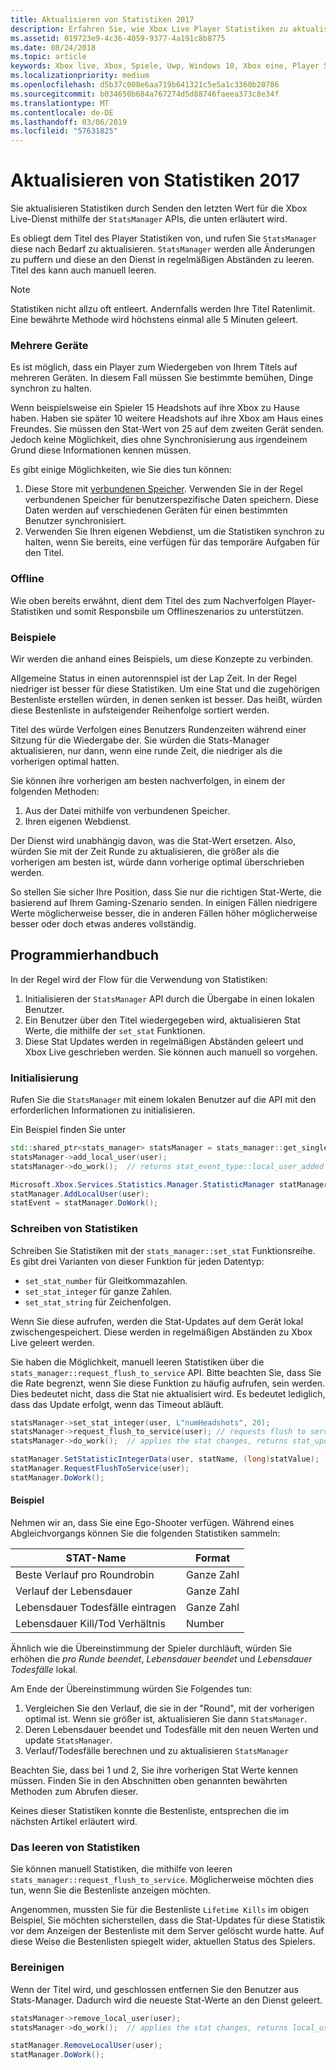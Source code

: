 ```yaml
---
title: Aktualisieren von Statistiken 2017
description: Erfahren Sie, wie Xbox Live Player Statistiken zu aktualisieren, indem Sie Statistiken 2017.
ms.assetid: 019723e9-4c36-4059-9377-4a191c8b8775
ms.date: 08/24/2018
ms.topic: article
keywords: Xbox live, Xbox, Spiele, Uwp, Windows 10, Xbox eine, Player Statistik, Statistiken 2017
ms.localizationpriority: medium
ms.openlocfilehash: d5b37c008e6aa719b641321c5e5a1c3360b20786
ms.sourcegitcommit: b034650b684a767274d5d88746faeea373c8e34f
ms.translationtype: MT
ms.contentlocale: de-DE
ms.lasthandoff: 03/06/2019
ms.locfileid: "57631825"
---
```

# <a name="updating-stats-2017"></a>Aktualisieren von Statistiken 2017

Sie aktualisieren Statistiken durch Senden den letzten Wert für die Xbox Live-Dienst mithilfe der `StatsManager` APIs, die unten erläutert wird.

Es obliegt dem Titel des Player Statistiken von, und rufen Sie `StatsManager` diese nach Bedarf zu aktualisieren.  `StatsManager` werden alle Änderungen zu puffern und diese an den Dienst in regelmäßigen Abständen zu leeren.  Titel des kann auch manuell leeren.

> [!NOTE]
> Statistiken nicht allzu oft entleert.  Andernfalls werden Ihre Titel Ratenlimit.  Eine bewährte Methode wird höchstens einmal alle 5 Minuten geleert.

### <a name="multiple-devices"></a>Mehrere Geräte

Es ist möglich, dass ein Player zum Wiedergeben von Ihrem Titels auf mehreren Geräten.  In diesem Fall müssen Sie bestimmte bemühen, Dinge synchron zu halten.

Wenn beispielsweise ein Spieler 15 Headshots auf ihre Xbox zu Hause haben.  Haben sie später 10 weitere Headshots auf ihre Xbox am Haus eines Freundes.  Sie müssen den Stat-Wert von 25 auf dem zweiten Gerät senden.  Jedoch keine Möglichkeit, dies ohne Synchronisierung aus irgendeinem Grund diese Informationen kennen müssen.

Es gibt einige Möglichkeiten, wie Sie dies tun können:

1. Diese Store mit [verbundenen Speicher](../storage-platform/connected-storage/connected-storage-technical-overview.md).  Verwenden Sie in der Regel verbundenen Speicher für benutzerspezifische Daten speichern.  Diese Daten werden auf verschiedenen Geräten für einen bestimmten Benutzer synchronisiert.
2. Verwenden Sie Ihren eigenen Webdienst, um die Statistiken synchron zu halten, wenn Sie bereits, eine verfügen für das temporäre Aufgaben für den Titel.

### <a name="offline"></a>Offline

Wie oben bereits erwähnt, dient dem Titel des zum Nachverfolgen Player-Statistiken und somit Responsbile um Offlineszenarios zu unterstützen. 

### <a name="examples"></a>Beispiele

Wir werden die anhand eines Beispiels, um diese Konzepte zu verbinden.

Allgemeine Status in einen autorennspiel ist der Lap Zeit.  In der Regel niedriger ist besser für diese Statistiken.  Um eine Stat und die zugehörigen Bestenliste erstellen würden, in denen senken ist besser.  Das heißt, würden diese Bestenliste in aufsteigender Reihenfolge sortiert werden.

Titel des würde Verfolgen eines Benutzers Rundenzeiten während einer Sitzung für die Wiedergabe der.  Sie würden die Stats-Manager aktualisieren, nur dann, wenn eine runde Zeit, die niedriger als die vorherigen optimal hatten.

Sie können ihre vorherigen am besten nachverfolgen, in einem der folgenden Methoden:
1. Aus der Datei mithilfe von verbundenen Speicher.
2. Ihren eigenen Webdienst.

Der Dienst wird unabhängig davon, was die Stat-Wert ersetzen.  Also, würden Sie mit der Zeit Runde zu aktualisieren, die größer als die vorherigen am besten ist, würde dann vorherige optimal überschrieben werden.

So stellen Sie sicher Ihre Position, dass Sie nur die richtigen Stat-Werte, die basierend auf Ihrem Gaming-Szenario senden.  In einigen Fällen niedrigere Werte möglicherweise besser, die in anderen Fällen höher möglicherweise besser oder doch etwas anderes vollständig.

## <a name="programming-guide"></a>Programmierhandbuch

In der Regel wird der Flow für die Verwendung von Statistiken:

1. Initialisieren der `StatsManager` API durch die Übergabe in einen lokalen Benutzer.
1. Ein Benutzer über den Titel wiedergegeben wird, aktualisieren Stat Werte, die mithilfe der `set_stat` Funktionen.
1. Diese Stat Updates werden in regelmäßigen Abständen geleert und Xbox Live geschrieben werden.  Sie können auch manuell so vorgehen.

### <a name="initialization"></a>Initialisierung

Rufen Sie die `StatsManager` mit einem lokalen Benutzer auf die API mit den erforderlichen Informationen zu initialisieren.

Ein Beispiel finden Sie unter

```cpp
std::shared_ptr<stats_manager> statsManager = stats_manager::get_singleton_instance();
statsManager->add_local_user(user);
statsManager->do_work();  // returns stat_event_type::local_user_added
```

```csharp
Microsoft.Xbox.Services.Statistics.Manager.StatisticManager statManager = StatisticManager.SingletonInstance;
statManager.AddLocalUser(user);
statEvent = statManager.DoWork();
```

### <a name="writing-stats"></a>Schreiben von Statistiken

Schreiben Sie Statistiken mit der `stats_manager::set_stat` Funktionsreihe.  Es gibt drei Varianten von dieser Funktion für jeden Datentyp:

* `set_stat_number` für Gleitkommazahlen.
* `set_stat_integer` für ganze Zahlen.
* `set_stat_string` für Zeichenfolgen.

Wenn Sie diese aufrufen, werden die Stat-Updates auf dem Gerät lokal zwischengespeichert.  Diese werden in regelmäßigen Abständen zu Xbox Live geleert werden.

Sie haben die Möglichkeit, manuell leeren Statistiken über die `stats_manager::request_flush_to_service` API.  Bitte beachten Sie, dass Sie die Rate begrenzt, wenn Sie diese Funktion zu häufig aufrufen, sein werden.  Dies bedeutet nicht, dass die Stat nie aktualisiert wird.  Es bedeutet lediglich, dass das Update erfolgt, wenn das Timeout abläuft.

```cpp
statsManager->set_stat_integer(user, L"numHeadshots", 20);
statsManager->request_flush_to_service(user); // requests flush to service, performs a do_work
statsManager->do_work();  // applies the stat changes, returns stat_update_complete after flush to service
```

```csharp
statManager.SetStatisticIntegerData(user, statName, (long)statValue);
statManager.RequestFlushToService(user);
statManager.DoWork();
```

#### <a name="example"></a>Beispiel

Nehmen wir an, dass Sie eine Ego-Shooter verfügen.  Während eines Abgleichvorgangs können Sie die folgenden Statistiken sammeln:

| STAT-Name | Format |
|-----------|--------|
| Beste Verlauf pro Roundrobin | Ganze Zahl |
| Verlauf der Lebensdauer | Ganze Zahl |
| Lebensdauer Todesfälle eintragen | Ganze Zahl |
| Lebensdauer Kill/Tod Verhältnis | Number |

Ähnlich wie die Übereinstimmung der Spieler durchläuft, würden Sie erhöhen die *pro Runde beendet*, *Lebensdauer beendet* und *Lebensdauer Todesfälle* lokal.

Am Ende der Übereinstimmung würden Sie Folgendes tun:
1. Vergleichen Sie den Verlauf, die sie in der "Round", mit der vorherigen optimal ist.  Wenn sie größer ist, aktualisieren Sie dann `StatsManager`.
2. Deren Lebensdauer beendet und Todesfälle mit den neuen Werten und update `StatsManager`.
3. Verlauf/Todesfälle berechnen und zu aktualisieren `StatsManager`

Beachten Sie, dass bei 1 und 2, Sie ihre vorherigen Stat Werte kennen müssen.  Finden Sie in den Abschnitten oben genannten bewährten Methoden zum Abrufen dieser.

Keines dieser Statistiken konnte die Bestenliste, entsprechen die im nächsten Artikel erläutert wird.

### <a name="flushing-stats"></a>Das leeren von Statistiken

Sie können manuell Statistiken, die mithilfe von leeren `stats_manager::request_flush_to_service`.  Möglicherweise möchten dies tun, wenn Sie die Bestenliste anzeigen möchten.

Angenommen, mussten Sie für die Bestenliste `Lifetime Kills` im obigen Beispiel, Sie möchten sicherstellen, dass die Stat-Updates für diese Statistik vor dem Anzeigen der Bestenliste mit dem Server gelöscht wurde hatte.  Auf diese Weise die Bestenlisten spiegelt wider, aktuellen Status des Spielers.

### <a name="cleanup"></a>Bereinigen
Wenn der Titel wird, und geschlossen entfernen Sie den Benutzer aus Stats-Manager. Dadurch wird die neueste Stat-Werte an den Dienst geleert.

```cpp
statsManager->remove_local_user(user);
statsManager->do_work();  // applies the stat changes, returns local_user_removed after flush to service
```

```csharp
statManager.RemoveLocalUser(user);
statManager.DoWork();
```
